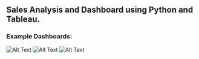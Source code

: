 ## Sales Analysis and Dashboard using Python and Tableau.

### Example Dashboards:

![Alt Text](../reports/tableau_dashboard_sales_.png)
![Alt Text](../reports/sales_KPI_green_fig2.png)
![Alt Text](../reports/revenue_and_profit_analysis_fig6.png)
